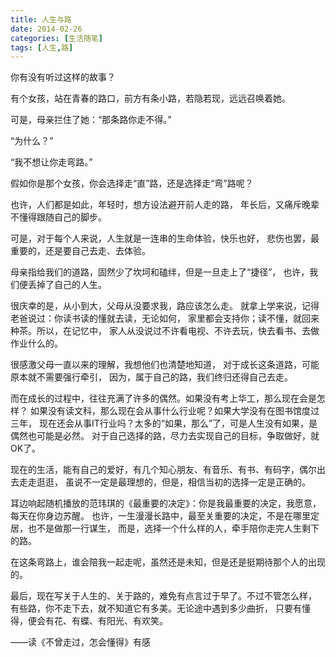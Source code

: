 ```yaml
---
title: 人生与路
date: 2014-02-26
categories: [生活随笔]
tags: [人生,路]
---
```


你有没有听过这样的故事？

有个女孩，站在青春的路口，前方有条小路，若隐若现，远远召唤着她。

可是，母亲拦住了她：“那条路你走不得。”

“为什么？”

“我不想让你走弯路。”

假如你是那个女孩，你会选择走“直”路，还是选择走“弯”路呢？

也许，人们都是如此，年轻时，想方设法避开前人走的路，
年长后，又痛斥晚辈不懂得跟随自己的脚步。

可是，对于每个人来说，人生就是一连串的生命体验，快乐也好，
悲伤也罢，最重要的，还是要自己去走、去体验。

母亲指给我们的道路，固然少了坎坷和磕绊，但是一旦走上了“捷径”，
也许，我们便丢掉了自己的人生。

很庆幸的是，从小到大，父母从没要求我，路应该怎么走。
就拿上学来说，记得老爸说过：你读书读的懂就去读，无论如何，
家里都会支持你；读不懂，就回来种茶。所以，在记忆中，
家人从没说过不许看电视、不许去玩，快去看书、去做作业什么的。

很感激父母一直以来的理解，我想他们也清楚地知道，
对于成长这条道路，可能原本就不需要强行牵引，
因为，属于自己的路，我们终归还得自己去走。

而在成长的过程中，往往充满了许多的偶然。如果没有考上华工，那么现在会是怎样？
如果没有读文科，那么现在会从事什么行业呢？如果大学没有在图书馆度过三年，
现在还会从事IT行业吗？太多的“如果，那么”了，可是人生没有如果，是偶然也可能是必然。
对于自己选择的路，尽力去实现自己的目标，争取做好，就OK了。

现在的生活，能有自己的爱好，有几个知心朋友、有音乐、有书、有码字，偶尔出去走走逛逛，
虽说不一定是最理想的，但是，相信当初的选择一定是正确的。

耳边响起随机播放的范玮琪的《最重要的决定》：你是我最重要的决定，我愿意，每天在你身边苏醒。
也许，一生漫漫长路中，最至关重要的决定，不是在哪里定居，也不是做那一行谋生，
而是，选择一个什么样的人，牵手陪你走完人生剩下的路。

在这条弯路上，谁会陪我一起走呢，虽然还是未知，但是还是挺期待那个人的出现的。

最后，现在写关于人生的、关于路的，难免有点言过于早了。不过不管怎么样，
有些路，你不走下去，就不知道它有多美。无论途中遇到多少曲折，
只要有懂得，便会有花、有蝶、有阳光、有欢笑。

——读《不曾走过，怎会懂得》有感
